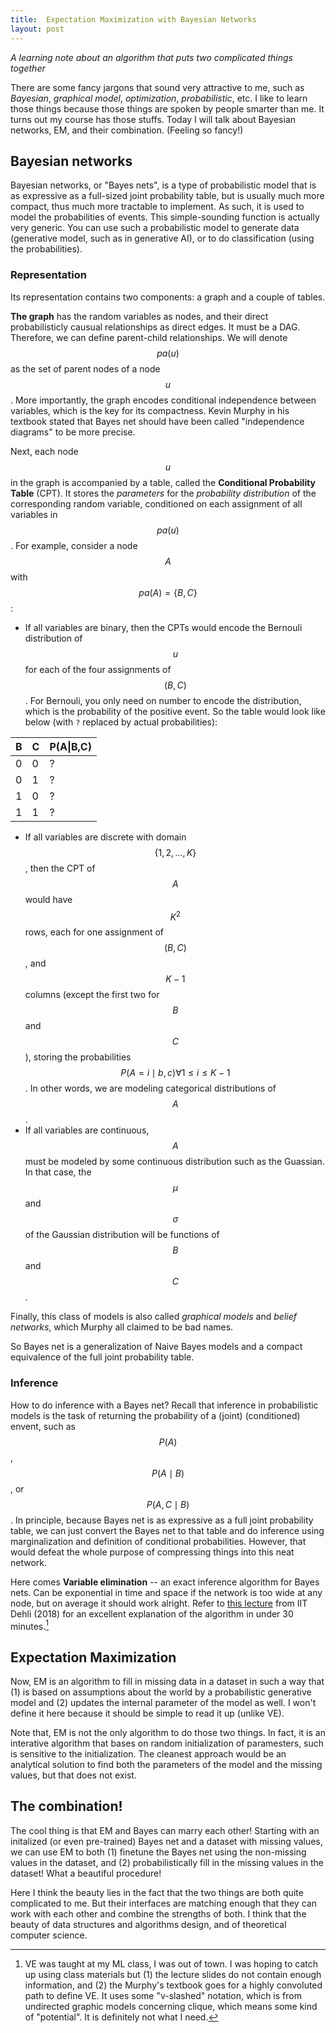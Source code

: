 ```yaml
---
title:  Expectation Maximization with Bayesian Networks
layout: post
---
```


*A learning note about an algorithm that puts two complicated things together*

There are some fancy jargons that sound very attractive to me, such as *Bayesian*, *graphical model*, *optimization*, *probabilistic*, etc. I like to learn those things because those things are spoken by people smarter than me. It turns out my course has those stuffs. Today I will talk about Bayesian networks, EM, and their combination. (Feeling so fancy!)

## Bayesian networks

Bayesian networks, or "Bayes nets", is a type of probabilistic model that is as expressive as a full-sized joint probability table, but is usually much more compact, thus much more tractable to implement. As such, it is used to model the probabilities of events. This simple-sounding function is actually very generic. You can use such a probabilistic model to generate data (generative model, such as in generative AI), or to do classification (using the probabilities). 

### Representation

Its representation contains two components: a graph and a couple of tables. 

**The graph** has the random variables as nodes, and their direct probabilisticly causual relationships as direct edges. It must be a DAG. Therefore, we can define parent-child relationships. We will denote $$pa(u)$$ as the set of parent nodes of a node $$u$$. 
More importantly, the graph encodes conditional independence between variables, which is the key for its compactness. Kevin Murphy in his textbook stated that Bayes net should have been called "independence diagrams" to be more precise. 

Next, each node $$u$$ in the graph is accompanied by a table, called the **Conditional Probability Table** (CPT). It stores the *parameters* for the *probability distribution* of the corresponding random variable, conditioned on each assignment of all variables in $$pa(u)$$. For example, consider a node $$A$$ with $$pa(A)=\{B, C\}$$:
- If all variables are binary, then the CPTs would encode the Bernouli distribution of $$u$$ for each of the four assignments of $$(B, C)$$. For Bernouli, you only need on number to encode the distribution, which is the probability of the positive event. So the table would look like below (with `?` replaced by actual probabilities):

| B | C | P(A\|B,C) |
|---|---|-----------|
| 0 | 0 | ?         |
| 0 | 1 | ?         |
| 1 | 0 | ?         |
| 1 | 1 | ?         |

- If all variables are discrete with domain $$\{1, 2, ..., K\}$$, then the CPT of $$A$$ would have $$K^2$$ rows, each for one assignment of $$(B, C)$$, and $$K-1$$ columns (except the first two for $$B$$ and $$C$$), storing the probabilities $$P(A=i\mid b, c) \forall 1 \leq i \leq K-1$$. In other words, we are modeling categorical distributions of $$A$$.
- If all variables are continuous, $$A$$ must be modeled by some continuous distribution such as the Guassian. In that case, the $$\mu$$ and $$\sigma$$ of the Gaussian distribution will be functions of $$B$$ and $$C$$.

Finally, this class of models is also called *graphical models* and *belief networks*, which Murphy all claimed to be bad names.

So Bayes net is a generalization of Naive Bayes models and a compact equivalence of the full joint probability table.

### Inference

How to do inference with a Bayes net? Recall that inference in probabilistic models is the task of returning the probability of a (joint) (conditioned) envent, such as $$P(A)$$, $$P(A\mid B)$$, or $$P(A,C\mid B)$$. In principle, because Bayes net is as expressive as a full joint probability table, we can just convert the Bayes net to that table and do inference using marginalization and definition of conditional probabilities. However, that would defeat the whole purpose of compressing things into this neat network.

Here comes **Variable elimination** -- an exact inference algorithm for Bayes nets. Can be exponential in time and space if the network is too wide at any node, but on average it should work alright. Refer to [this lecture](https://www.youtube.com/watch?v=dkeUDOzoC30&t=324s) from IIT Dehli (2018) for an excellent explanation of the algorithm in under 30 minutes.[^1]

[^1]: VE was taught at my ML class, I was out of town. I was hoping to catch up using class materials but (1) the lecture slides do not contain enough information, and (2) the Murphy's textbook goes for a highly convoluted path to define VE. It uses some "v-slashed" notation, which is from undirected graphic models concerning clique, which means some kind of "potential". It is definitely not what I need.

## Expectation Maximization
Now, EM is an algorithm to fill in missing data in a dataset in such a way that (1) is based on assumptions about the world by a probabilistic generative model and (2) updates the internal parameter of the model as well. I won't define it here because it should be simple to read it up (unlike VE).

Note that, EM is not the only algorithm to do those two things. In fact, it is an interative algorithm that bases on random initialization of paramesters, such is sensitive to the initialization. The cleanest approach would be an analytical solution to find both the parameters of the model and the missing values, but that does not exist.

## The combination!
The cool thing is that EM and Bayes can marry each other! Starting with an initalized (or even pre-trained) Bayes net and a dataset with missing values, we can use EM to both (1) finetune the Bayes net using the non-missing values in the dataset, and (2) probabilistically fill in the missing values in the dataset! What a beautiful procedure!

Here I think the beauty lies in the fact that the two things are both quite complicated to me. But their interfaces are matching enough that they can work with each other and combine the strengths of both. I think that the beauty of data structures and algorithms design, and of theoretical computer science. 

